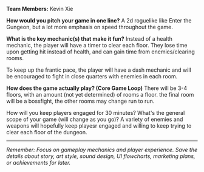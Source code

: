 **Team Members:** Kevin Xie

**How would you pitch your game in one line?**
  A 2d roguelike like Enter the Gungeon, but a lot more emphasis on speed throughout the game.

**What is the key mechanic(s) that make it fun?**
Instead of a health mechanic, the player will have a timer to clear each floor. They lose time upon getting hit instead of health, and can gain time from enemies/clearing rooms. 

To keep up the frantic pace, the player will have a dash mechanic and will be encouraged to fight in close quarters with enemies in each room. 

**How does the game actually play? (Core Game Loop)**
There will be 3-4 floors, with an amount (not yet determined) of rooms a floor. the final room will be a bossfight, the other rooms may change run to run. 

How will you keep players engaged for 30 minutes? What's the general scope of your game (will change as you go)?
A variety of enemies and weapons will hopefully keep playesr engaged and willing to keep trying to clear each floor of the dungeon. 

---
*Remember: Focus on gameplay mechanics and player experience. Save the details about story, art style, sound design, UI flowcharts, marketing plans, or achievements for later.*

